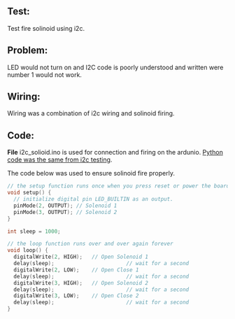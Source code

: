 ## Test:
Test fire solinoid using i2c.

## Problem:
LED would not turn on and I2C code is poorly understood and written were number 1 would not work.

## Wiring:
Wiring was a combination of i2c wiring and solinoid firing.

## Code:

**File** i2c_solioid.ino is used for connection and firing on the ardunio. [Python code was the same from i2c testing](https://github.com/danielwilczak101/AsteroidFreeFlier/tree/main/testing/pi_i2c_communication).  

The code below was used to ensure solinoid fire properly.  
```C++
// the setup function runs once when you press reset or power the board
void setup() {
  // initialize digital pin LED_BUILTIN as an output.
  pinMode(2, OUTPUT); // Solenoid 1
  pinMode(3, OUTPUT); // Solenoid 2
}

int sleep = 1000;

// the loop function runs over and over again forever
void loop() {
  digitalWrite(2, HIGH);   // Open Solenoid 1
  delay(sleep);                       // wait for a second
  digitalWrite(2, LOW);    // Open Close 1
  delay(sleep);                       // wait for a second
  digitalWrite(3, HIGH);   // Open Solenoid 2
  delay(sleep);                       // wait for a second
  digitalWrite(3, LOW);    // Open Close 2
  delay(sleep);                       // wait for a second
}
```




